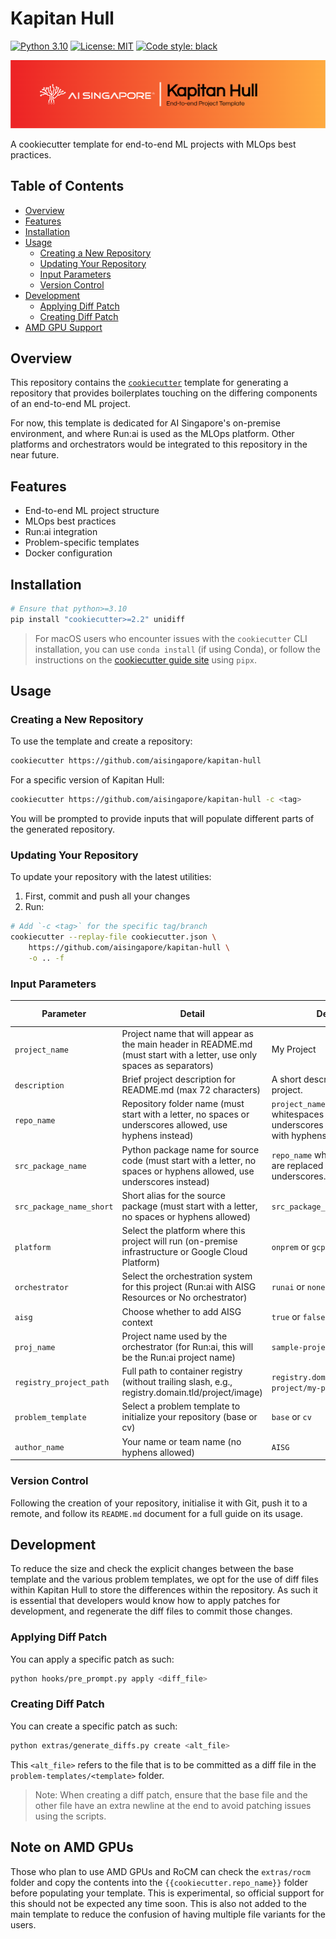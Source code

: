 # Kapitan Hull

[![Python 3.10](https://img.shields.io/badge/python-3.10-blue.svg)](https://www.python.org/downloads/release/python-3100/)
[![License: MIT](https://img.shields.io/badge/License-MIT-yellow.svg)](https://opensource.org/licenses/MIT)
[![Code style: black](https://img.shields.io/badge/code%20style-black-000000.svg)](https://github.com/psf/black)

![AI Singapore's Kapitan Hull EPTG Onprem Run:ai Banner](./assets/kapitan-hull-banner.png)

A cookiecutter template for end-to-end ML projects with MLOps best practices.

## Table of Contents

- [Overview](#overview)
- [Features](#features)
- [Installation](#installation)
- [Usage](#usage)
  - [Creating a New Repository](#creating-a-new-repository)
  - [Updating Your Repository](#updating-your-repository)
  - [Input Parameters](#input-parameters)
  - [Version Control](#version-control)
- [Development](#development)
  - [Applying Diff Patch](#applying-diff-patch)
  - [Creating Diff Patch](#creating-diff-patch)
- [AMD GPU Support](#note-on-amd-gpus)

## Overview

This repository contains the [`cookiecutter`](https://cookiecutter.readthedocs.io/en/stable/) template for 
generating a repository that provides boilerplates touching on the 
differing components of an end-to-end ML project. 

For now, this template is dedicated for AI Singapore's on-premise 
environment, and where Run:ai is used as the MLOps platform. Other 
platforms and orchestrators would be integrated to this repository in
the near future.

## Features

- End-to-end ML project structure
- MLOps best practices
- Run:ai integration
- Problem-specific templates
- Docker configuration

## Installation

```bash
# Ensure that python>=3.10
pip install "cookiecutter>=2.2" unidiff
```

> For macOS users who encounter issues with the `cookiecutter` CLI installation, 
> you can use `conda install` (if using Conda), or follow the instructions on the
> [cookiecutter guide site](https://cookiecutter.readthedocs.io/en/stable/README.html#installation) using `pipx`.

## Usage

### Creating a New Repository

To use the template and create a repository:

```bash
cookiecutter https://github.com/aisingapore/kapitan-hull
```

For a specific version of Kapitan Hull:

```bash
cookiecutter https://github.com/aisingapore/kapitan-hull -c <tag>
```

You will be prompted to provide inputs that will populate different parts of the generated repository.

### Updating Your Repository

To update your repository with the latest utilities:

1. First, commit and push all your changes
2. Run:

```bash
# Add `-c <tag>` for the specific tag/branch
cookiecutter --replay-file cookiecutter.json \
    https://github.com/aisingapore/kapitan-hull \
    -o .. -f
```

### Input Parameters

| Parameter                | Detail                                                                                                                           | Default                                                                     | Regex Reference                                                                             |
|------------------------- |--------------------------------------------------------------------------------------------------------------------------------- |---------------------------------------------------------------------------- |-------------------------------------------------------------------------------------------- |
| `project_name`           | Project name that will appear as the main header in README.md (must start with a letter, use only spaces as separators)          | My Project                                                                  | [Link](https://github.com/aisingapore/kapitan-hull/blob/main/hooks/pre_gen_project.py#L8)  	|
| `description`            | Brief project description for README.md (max 72 characters)                                                                      | A short description of the project.                                         | NIL                                                                                        	|
| `repo_name`              | Repository folder name (must start with a letter, no spaces or underscores allowed, use hyphens instead)                         | `project_name` where whitespaces and underscores are replaced with hyphens. | [Link](https://github.com/aisingapore/kapitan-hull/blob/main/hooks/pre_gen_project.py#L13) 	|
| `src_package_name`       | Python package name for source code (must start with a letter, no spaces or hyphens allowed, use underscores instead)            | `repo_name` where hyphens are replaced with underscores.                    | [Link](https://github.com/aisingapore/kapitan-hull/blob/main/hooks/pre_gen_project.py#L16) 	|
| `src_package_name_short` | Short alias for the source package (must start with a letter, no spaces or hyphens allowed)                                      | `src_package_name`                                                          | [Link](https://github.com/aisingapore/kapitan-hull/blob/main/hooks/pre_gen_project.py#L19) 	|
| `platform`               | Select the platform where this project will run (on-premise infrastructure or Google Cloud Platform)                             | `onprem` or `gcp`                                                           | NIL                                                                                         |
| `orchestrator`           | Select the orchestration system for this project (Run:ai with AISG Resources or No orchestrator)                                 | `runai` or `none`                                                           | NIL                                                                                         |
| `aisg`                   | Choose whether to add AISG context                                                                                               | `true` or `false`                                                           | NIL                                                                                         |
| `proj_name`              | Project name used by the orchestrator (for Run:ai, this will be the Run:ai project name)                                         | `sample-project`                                                            | NIL                                                                                         |
| `registry_project_path`  | Full path to container registry (without trailing slash, e.g., registry.domain.tld/project/image)                                | `registry.domain.tld/sample-project/my-project`                             | [Link](https://github.com/aisingapore/kapitan-hull/blob/main/hooks/pre_gen_project.py#L22) 	|
| `problem_template`       | Select a problem template to initialize your repository (base or cv)                                                             | `base` or `cv`                                                              | NIL                                                                                         |
| `author_name`            | Your name or team name (no hyphens allowed)                                                                                      | `AISG`                                  	                                  | [Link](https://github.com/aisingapore/kapitan-hull/blob/main/hooks/pre_gen_project.py#L25) 	|

### Version Control

Following the creation of your repository, initialise it with Git, push 
it to a remote, and follow its `README.md` document for a full guide on 
its usage.

## Development

To reduce the size and check the explicit changes between the base
template and the various problem templates, we opt for the use of diff
files within Kapitan Hull to store the differences within the 
repository. As such it is essential that developers would know how to 
apply patches for development, and regenerate the diff files to commit 
those changes.

### Applying Diff Patch

You can apply a specific patch as such:

```bash
python hooks/pre_prompt.py apply <diff_file>
```

### Creating Diff Patch

You can create a specific patch as such:

```bash
python extras/generate_diffs.py create <alt_file>
```

This `<alt_file>` refers to the file that is to be committed as a diff
file in the `problem-templates/<template>` folder.

> Note: When creating a diff patch, ensure that the base file and the
>       other file have an extra newline at the end to avoid patching
>       issues using the scripts.

## Note on AMD GPUs

Those who plan to use AMD GPUs and RoCM can check the `extras/rocm` 
folder and copy the contents into the `{{cookiecutter.repo_name}}` 
folder before populating your template. This is experimental, so 
official support for this should not be expected any time soon. This is 
also not added to the main template to reduce the confusion of having 
multiple file variants for the users.
